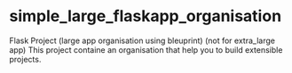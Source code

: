 # simple_large_flaskapp_organisation
Flask Project (large app organisation using bleuprint) (not for extra_large app)
This project containe an organisation that help you to build extensible projects.

